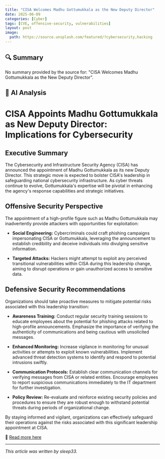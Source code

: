 ```yaml
---
title: "CISA Welcomes Madhu Gottumukkala as the New Deputy Director"
date: 2025-06-09
categories: [Cyber]
tags: [CVE, offensive-security, vulnerabilities]
layout: post
image:
  path: https://source.unsplash.com/featured/?cybersecurity,hacking
---
```


## 🔍 Summary

No summary provided by the source for: "CISA Welcomes Madhu Gottumukkala as the New Deputy Director".

## 🧠 AI Analysis

# CISA Appoints Madhu Gottumukkala as New Deputy Director: Implications for Cybersecurity

## Executive Summary

The Cybersecurity and Infrastructure Security Agency (CISA) has announced the appointment of Madhu Gottumukkala as its new Deputy Director. This strategic move is expected to bolster CISA's leadership in safeguarding national cybersecurity infrastructure. As cyber threats continue to evolve, Gottumukkala's expertise will be pivotal in enhancing the agency's response capabilities and strategic initiatives.

## Offensive Security Perspective

The appointment of a high-profile figure such as Madhu Gottumukkala may inadvertently provide attackers with opportunities for exploitation:

- **Social Engineering:** Cybercriminals could craft phishing campaigns impersonating CISA or Gottumukkala, leveraging the announcement to establish credibility and deceive individuals into divulging sensitive information.
  
- **Targeted Attacks:** Hackers might attempt to exploit any perceived transitional vulnerabilities within CISA during this leadership change, aiming to disrupt operations or gain unauthorized access to sensitive data.

## Defensive Security Recommendations

Organizations should take proactive measures to mitigate potential risks associated with this leadership transition:

- **Awareness Training:** Conduct regular security training sessions to educate employees about the potential for phishing attacks related to high-profile announcements. Emphasize the importance of verifying the authenticity of communications and being cautious with unsolicited messages.

- **Enhanced Monitoring:** Increase vigilance in monitoring for unusual activities or attempts to exploit known vulnerabilities. Implement advanced threat detection systems to identify and respond to potential intrusions swiftly.

- **Communication Protocols:** Establish clear communication channels for verifying messages from CISA or related entities. Encourage employees to report suspicious communications immediately to the IT department for further investigation.

- **Policy Review:** Re-evaluate and reinforce existing security policies and procedures to ensure they are robust enough to withstand potential threats during periods of organizational change.

By staying informed and vigilant, organizations can effectively safeguard their operations against the risks associated with this significant leadership appointment at CISA.

📎 [Read more here](https://www.cisa.gov/news-events/news/cisa-welcomes-madhu-gottumukkala-new-deputy-director)

---

_This article was written by sleep33._
